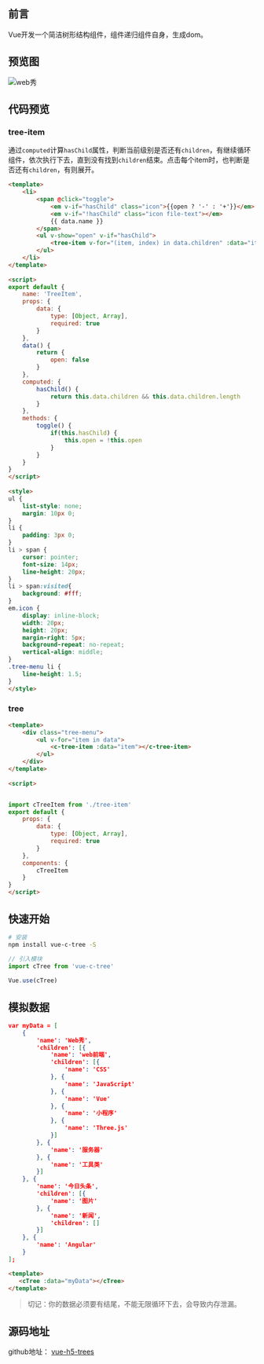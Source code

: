 ## 前言
Vue开发一个简洁树形结构组件，组件递归组件自身，生成dom。

## 预览图

![web秀](http://cdn.javanx.cn/wp-content/themes/lensnews2.2/images/post/20181122171310.gif)

## 代码预览
### tree-item
通过`computed`计算`hasChild`属性，判断当前级别是否还有`children`，有继续循环组件，依次执行下去，直到没有找到`children`结束。点击每个item时，也判断是否还有`children`，有则展开。
```html
<template>
    <li>
        <span @click="toggle">
            <em v-if="hasChild" class="icon">{{open ? '-' : '+'}}</em>
            <em v-if="!hasChild" class="icon file-text"></em>
            {{ data.name }}
        </span>
        <ul v-show="open" v-if="hasChild">
            <tree-item v-for="(item, index) in data.children" :data="item" :key="index"></tree-item>
        </ul>
    </li>
</template>
 
<script>
export default {
    name: 'TreeItem',
    props: {
        data: {
            type: [Object, Array],
            required: true
        }
    },
    data() {
        return {
            open: false
        }
    },
    computed: {
        hasChild() {
            return this.data.children && this.data.children.length
        }
    },
    methods: {
        toggle() {
            if(this.hasChild) {
                this.open = !this.open
            }
        }
    }
}
</script>
 
<style>
ul {
    list-style: none;
    margin: 10px 0;
}
li {
    padding: 3px 0;
}
li > span {
    cursor: pointer;
    font-size: 14px;
    line-height: 20px;
}
li > span:visited{
    background: #fff;
}
em.icon {
    display: inline-block;
    width: 20px;
    height: 20px;
    margin-right: 5px;
    background-repeat: no-repeat;
    vertical-align: middle;
}
.tree-menu li {
    line-height: 1.5;
}
</style>
```

### tree
```html
<template>
    <div class="tree-menu">
        <ul v-for="item in data">
            <c-tree-item :data="item"></c-tree-item>
        </ul>
    </div>
</template>
 
<script>


import cTreeItem from './tree-item'
export default {
    props: {
        data: {
            type: [Object, Array],
            required: true
        }
    },
    components: {
        cTreeItem
    }
}
</script>
```
## 快速开始

``` bash
# 安装
npm install vue-c-tree -S
```


```javascript
// 引入模块
import cTree from 'vue-c-tree'
 
Vue.use(cTree)
```

## 模拟数据
```json
var myData = [
    {
        'name': 'Web秀',
        'children': [{
            'name': 'web前端',
            'children': [{
                'name': 'CSS'
            }, {
                'name': 'JavaScript'
            }, {
                'name': 'Vue'
            }, {
                'name': '小程序'
            }, {
                'name': 'Three.js'
            }]
        }, {
            'name': '服务器'
        }, {
            'name': '工具类'
        }]
    }, {
        'name': '今日头条',
        'children': [{
            'name': '图片'
        }, {
            'name': '新闻',
            'children': []
        }]
    }, {
        'name': 'Angular'
    }
];
```

```html
<template>
   <cTree :data="myData"></cTree>
</template>
```

> 切记：你的数据必须要有结尾，不能无限循环下去，会导致内存泄漏。


## 源码地址
github地址： [vue-h5-trees](https://github.com/javanf/vue-c-trees)
